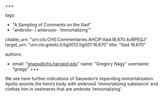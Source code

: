 +++

tags:
- "A Sampling of Comments on the Iliad"
- "ambroto- / ambrosio- ‘immortalizing’"

citable_urn: "urn:cts:CHS:Commentaries.AHCIP:Iliad.16.670.4oRPEQJ"
target_urn: "urn:cts:greekLit:tlg0012.tlg001:16.670"
title: "Iliad 16.670"

authors:
- email: "gnagy@chs.harvard.edu"
  name: "Gregory Nagy"
  username: "gnagy"
+++

<p>We see here further indications of Sarpedon’s impending immortalization: Apollo anoints the hero’s body with <em>ambrosiē </em>‘immortalizing substance’ and clothes him in vestments that are <em>ambrota</em> ‘immortalizing’.  </p>